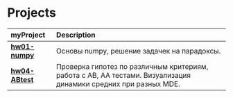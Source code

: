 # Projects
myProject | Description |
| :-------| :-----------|
| [**hw01-numpy**](https://github.com/IrinaKhrisanfova/projects/blob/main/hw-01-63-KHRISANFOVAIRA%20(1).ipynb)| Основы numpy, решение задачек на парадоксы.|
| [**hw04-ABtest**](https://github.com/IrinaKhrisanfova/projects/blob/main/hw-04-KHRISANFOVAIRA%20(1).ipynb)|Проверка гипотез по различным критериям, работа с AB, AA тестами. Визуализация динамики средних при разных MDE.|
